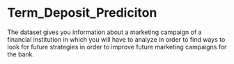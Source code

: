 # Term_Deposit_Prediciton
The dataset gives you information about a marketing campaign of a financial institution in which you will have to analyze in order to find ways to look for future strategies in order to improve future marketing campaigns for the bank.
